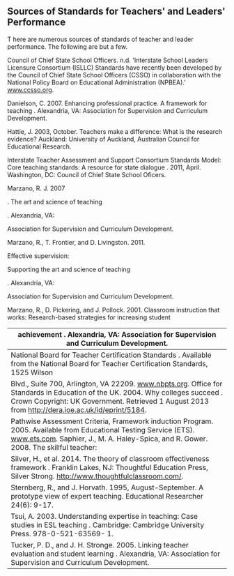 ## Sources of Standards for Teachers' and Leaders' Performance

T here are numerous sources of standards of teacher and leader performance. The following are but a few.

Council of Chief State School Officers. n.d. 'Interstate School Leaders Licensure Consortium (ISLLC) Standards have recently been developed by the Council of Chief State School Officers (CSSO) in collaboration with the National Policy Board on Educational Administration (NPBEA).' www.ccsso.org.

Danielson, C. 2007. Enhancing professional practice. A framework for teaching . Alexandria, VA: Association for Supervision and Curriculum Development.

Hattie, J. 2003, October. Teachers make a difference: What is the research evidence? Auckland: University of Auckland, Australian Council for Educational Research.

Interstate Teacher Assessment and Support Consortium Standards Model: Core teaching standards: A resource for state dialogue . 2011, April. Washington, DC: Council of Chief State School Oficers.

Marzano, R. J. 2007

. The art and science of teaching

. Alexandria, VA:

Association for Supervision and Curriculum Development.

Marzano, R., T. Frontier, and D. Livingston. 2011.

Effective supervision:

Supporting the art and science of teaching

. Alexandria, VA:

Association for Supervision and Curriculum Development.

Marzano, R., D. Pickering, and J. Pollock. 2001. Classroom instruction that works: Research-based strategies for increasing student

| achievement . Alexandria, VA: Association for Supervision and Curriculum Development.                                                                                                                                              |
|------------------------------------------------------------------------------------------------------------------------------------------------------------------------------------------------------------------------------------|
| National Board for Teacher Certification Standards . Available from the National Board for Teacher Certification Standards, 1525 Wilson                                                                                            |
| Blvd., Suite 700, Arlington, VA 22209. www.nbpts.org. Office for Standards in Education of the UK. 2004. Why colleges succeed . Crown Copyright: UK Government. Retrieved 1 August 2013 from http://dera.ioe.ac.uk/id/eprint/5184. |
| Pathwise Assessment Criteria, Framework induction Program. 2005. Available from Educational Testing Service (ETS). www.ets.com. Saphier, J., M. A. Haley-Spica, and R. Gower. 2008. The skillful teacher:                          |
| Silver, H., et al. 2014. The theory of classroom effectiveness framework . Franklin Lakes, NJ: Thoughtful Education Press, Silver Strong. http://www.thoughtfulclassroom.com/.                                                     |
| Sternberg, R., and J. Horvath. 1995, August-September. A prototype view of expert teaching. Educational Researcher 24(6): 9-17.                                                                                                    |
| Tsui, A. 2003. Understanding expertise in teaching: Case studies in ESL teaching . Cambridge: Cambridge University Press. 978-0-521-63569- 1.                                                                                      |
| Tucker, P. D., and J. H. Stronge. 2005. Linking teacher evaluation and student learning . Alexandria, VA: Association for Supervision and Curriculum Development.                                                                  |